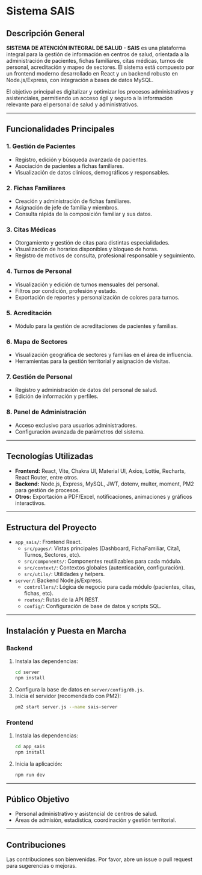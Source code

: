 # Sistema SAIS

## Descripción General

**SISTEMA DE ATENCIÓN INTEGRAL DE SALUD - SAIS** es una plataforma integral para la gestión de información en centros de salud, orientada a la administración de pacientes, fichas familiares, citas médicas, turnos de personal, acreditación y mapeo de sectores. El sistema está compuesto por un frontend moderno desarrollado en React y un backend robusto en Node.js/Express, con integración a bases de datos MySQL.

El objetivo principal es digitalizar y optimizar los procesos administrativos y asistenciales, permitiendo un acceso ágil y seguro a la información relevante para el personal de salud y administrativos.

---

## Funcionalidades Principales

### 1. **Gestión de Pacientes**
- Registro, edición y búsqueda avanzada de pacientes.
- Asociación de pacientes a fichas familiares.
- Visualización de datos clínicos, demográficos y responsables.

### 2. **Fichas Familiares**
- Creación y administración de fichas familiares.
- Asignación de jefe de familia y miembros.
- Consulta rápida de la composición familiar y sus datos.

### 3. **Citas Médicas**
- Otorgamiento y gestión de citas para distintas especialidades.
- Visualización de horarios disponibles y bloqueo de horas.
- Registro de motivos de consulta, profesional responsable y seguimiento.

### 4. **Turnos de Personal**
- Visualización y edición de turnos mensuales del personal.
- Filtros por condición, profesión y estado.
- Exportación de reportes y personalización de colores para turnos.

### 5. **Acreditación**
- Módulo para la gestión de acreditaciones de pacientes y familias.

### 6. **Mapa de Sectores**
- Visualización geográfica de sectores y familias en el área de influencia.
- Herramientas para la gestión territorial y asignación de visitas.

### 7. **Gestión de Personal**
- Registro y administración de datos del personal de salud.
- Edición de información y perfiles.

### 8. **Panel de Administración**
- Acceso exclusivo para usuarios administradores.
- Configuración avanzada de parámetros del sistema.

---

## Tecnologías Utilizadas

- **Frontend:** React, Vite, Chakra UI, Material UI, Axios, Lottie, Recharts, React Router, entre otros.
- **Backend:** Node.js, Express, MySQL, JWT, dotenv, multer, moment, PM2 para gestión de procesos.
- **Otros:** Exportación a PDF/Excel, notificaciones, animaciones y gráficos interactivos.

---

## Estructura del Proyecto

- `app_sais/`: Frontend React.
  - `src/pages/`: Vistas principales (Dashboard, FichaFamiliar, Cita1, Turnos, Sectores, etc).
  - `src/components/`: Componentes reutilizables para cada módulo.
  - `src/context/`: Contextos globales (autenticación, configuración).
  - `src/utils/`: Utilidades y helpers.
- `server/`: Backend Node.js/Express.
  - `controllers/`: Lógica de negocio para cada módulo (pacientes, citas, fichas, etc).
  - `routes/`: Rutas de la API REST.
  - `config/`: Configuración de base de datos y scripts SQL.

---

## Instalación y Puesta en Marcha

### Backend

1. Instala las dependencias:
   ```bash
   cd server
   npm install
   ```
2. Configura la base de datos en `server/config/db.js`.
3. Inicia el servidor (recomendado con PM2):
   ```bash
   pm2 start server.js --name sais-server
   ```

### Frontend

1. Instala las dependencias:
   ```bash
   cd app_sais
   npm install
   ```
2. Inicia la aplicación:
   ```bash
   npm run dev
   ```

---

## Público Objetivo

- Personal administrativo y asistencial de centros de salud.
- Áreas de admisión, estadística, coordinación y gestión territorial.

---

## Contribuciones

Las contribuciones son bienvenidas. Por favor, abre un issue o pull request para sugerencias o mejoras. 
